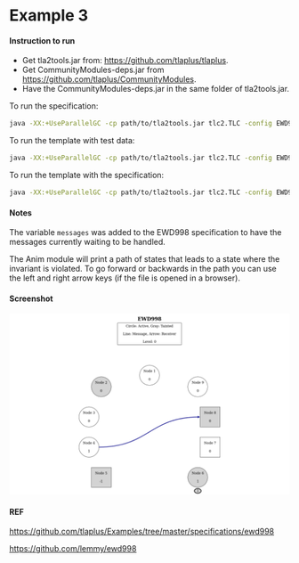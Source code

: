 # Example 3

#### Instruction to run

* Get tla2tools.jar from: https://github.com/tlaplus/tlaplus.
* Get CommunityModules-deps.jar from https://github.com/tlaplus/CommunityModules.
* Have the CommunityModules-deps.jar in the same folder of tla2tools.jar.

To run the specification:
```bash
java -XX:+UseParallelGC -cp path/to/tla2tools.jar tlc2.TLC -config EWD998.tla -noGenerateSpecT EWD998
```

To run the template with test data:
```bash
java -XX:+UseParallelGC -cp path/to/tla2tools.jar tlc2.TLC -config EWD998_Template.tla -noGenerateSpecTE EWD998_Template
```

To run the template with the specification:
```bash
java -XX:+UseParallelGC -cp path/to/tla2tools.jar tlc2.TLC -config EWD998_Anim.tla -simulate -seed 420 -noGenerateSpecTE EWD998_Anim
```

#### Notes
The variable `messages` was added to the EWD998 specification to have the messages currently waiting to be handled.

The Anim module will print a path of states that leads to a state where the invariant is violated. To go forward or backwards in the path you can use the left and right arrow keys (if the file is opened in a browser).

#### Screenshot

![](html-example/screenshot.png)

#### REF
https://github.com/tlaplus/Examples/tree/master/specifications/ewd998

https://github.com/lemmy/ewd998
